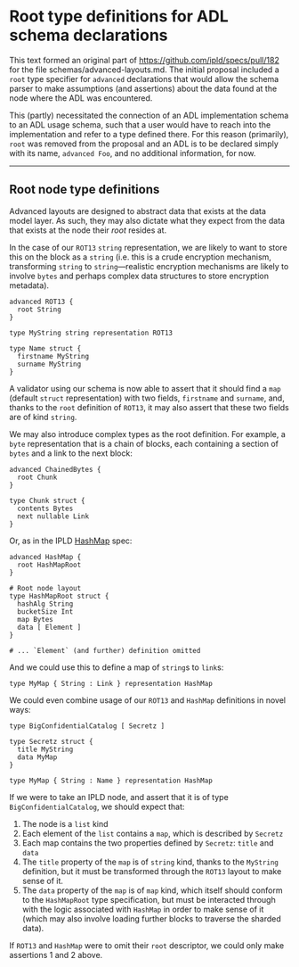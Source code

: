 Root type definitions for ADL schema declarations
=================================================

This text formed an original part of https://github.com/ipld/specs/pull/182 for the file schemas/advanced-layouts.md. The initial proposal included a `root` type specifier for `advanced` declarations that would allow the schema parser to make assumptions (and assertions) about the data found at the node where the ADL was encountered.

This (partly) necessitated the connection of an ADL implementation schema to an ADL usage schema, such that a user would have to reach into the implementation and refer to a type defined there. For this reason (primarily), `root` was removed from the proposal and an ADL is to be declared simply with its name, `advanced Foo`, and no additional information, for now.

---------------------------

## Root node type definitions

Advanced layouts are designed to abstract data that exists at the data model layer. As such, they may also dictate what they expect from the data that exists at the node their _root_ resides at.

In the case of our `ROT13` `string` representation, we are likely to want to store this on the block as a `string` (i.e. this is a crude encryption mechanism, transforming `string` to `string`—realistic encryption mechanisms are likely to involve `bytes` and perhaps complex data structures to store encryption metadata).

```ipldsch
advanced ROT13 {
  root String
}

type MyString string representation ROT13

type Name struct {
  firstname MyString
  surname MyString
}
```

A validator using our schema is now able to assert that it should find a `map` (default `struct` representation) with two fields, `firstname` and `surname`, and, thanks to the `root` definition of `ROT13`, it may also assert that these two fields are of kind `string`.

We may also introduce complex types as the root definition. For example, a `byte` representation that is a chain of blocks, each containing a section of `bytes` and a link to the next block:

```ipldsch
advanced ChainedBytes {
  root Chunk
}

type Chunk struct {
  contents Bytes
  next nullable Link
}
```

Or, as in the IPLD [HashMap](../schema-layer/data-structures/hashmap.md) spec:

```ipldsch
advanced HashMap {
  root HashMapRoot
}

# Root node layout
type HashMapRoot struct {
  hashAlg String
  bucketSize Int
  map Bytes
  data [ Element ]
}

# ... `Element` (and further) definition omitted
```

And we could use this to define a map of `string`s to `link`s:

```ipldsch
type MyMap { String : Link } representation HashMap
```

We could even combine usage of our `ROT13` and `HashMap` definitions in novel ways:

```ipldsch
type BigConfidentialCatalog [ Secretz ]

type Secretz struct {
  title MyString
  data MyMap
}

type MyMap { String : Name } representation HashMap
```

If we were to take an IPLD node, and assert that it is of type `BigConfidentialCatalog`, we should expect that:

1. The node is a `list` kind
2. Each element of the `list` contains a `map`, which is described by `Secretz`
3. Each map contains the two properties defined by `Secretz`: `title` and `data`
4. The `title` property of the `map` is of `string` kind, thanks to the `MyString` definition, but it must be transformed through the `ROT13` layout to make sense of it.
5. The `data` property of the `map` is of `map` kind, which itself should conform to the `HashMapRoot` type specification, but must be interacted through with the logic associated with `HashMap` in order to make sense of it (which may also involve loading further blocks to traverse the sharded data).

If `ROT13` and `HashMap` were to omit their `root` descriptor, we could only make assertions 1 and 2 above.
